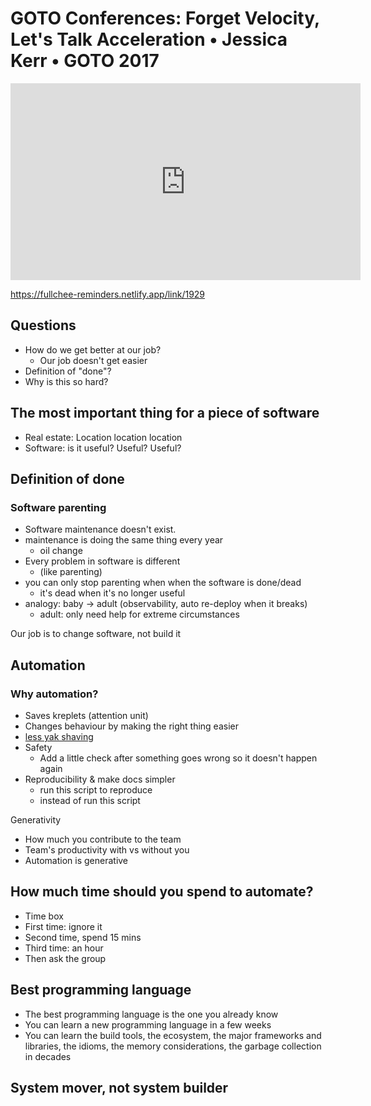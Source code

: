 # GOTO Conferences: Forget Velocity, Let's Talk Acceleration • Jessica Kerr • GOTO 2017

<iframe width="560" height="315" src="https://www.youtube.com/embed/Lbcyyu8XB_Y?start=30" title="YouTube video player" frameborder="0" allow="accelerometer; autoplay; clipboard-write; encrypted-media; gyroscope; picture-in-picture" allowfullscreen></iframe>


https://fullchee-reminders.netlify.app/link/1929

## Questions

-   How do we get better at our job?
    -   Our job doesn't get easier
- Definition of "done"?
- Why is this so hard?

## The most important thing for a piece of software

-   Real estate: Location location location
-   Software: is it useful? Useful? Useful?

## Definition of done

### Software parenting

-   Software maintenance doesn't exist.
-   maintenance is doing the same thing every year
    -   oil change
-   Every problem in software is different
    -   (like parenting)
-   you can only stop parenting when when the software is done/dead
    -   it's dead when it's no longer useful
-   analogy: baby -> adult (observability, auto re-deploy when it breaks)
    -   adult: only need help for extreme circumstances

Our job is to change software, not build it

## Automation

### Why automation?

-   Saves kreplets (attention unit)
-   Changes behaviour by making the right thing easier
-   [less yak shaving](https://fullchee-reminders.netlify.app/link/1928)
-   Safety
    -   Add a little check after something goes wrong so it doesn't happen again
-   Reproducibility & make docs simpler
    -   run this script to reproduce
    -   instead of run this script

Generativity

-   How much you contribute to the team
-   Team's productivity with vs without you
-   Automation is generative

## How much time should you spend to automate?

-   Time box
-   First time: ignore it
-   Second time, spend 15 mins
-   Third time: an hour
-   Then ask the group

## Best programming language

-   The best programming language is the one you already know
-   You can learn a new programming language in a few weeks
-   You can learn the build tools, the ecosystem, the major frameworks and libraries, the idioms, the memory considerations, the garbage collection in decades

## System mover, not system builder
